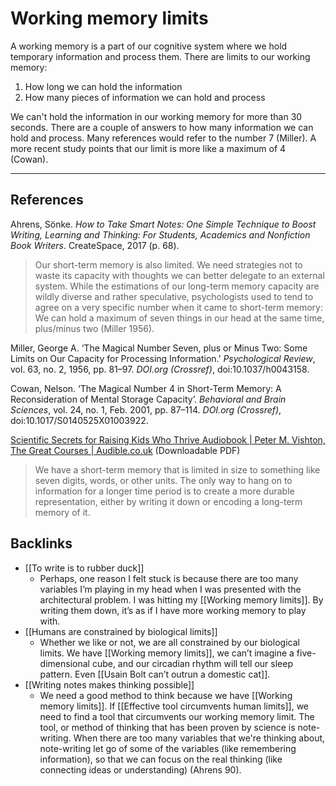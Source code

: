 # Working memory limits
A working memory is a part of our cognitive system where we hold temporary information and process them. There are limits to our working memory:
1. How long we can hold the information
2. How many pieces of information we can hold and process

We can't hold the information in our working memory for more than 30 seconds. There are a couple of answers to how many information we can hold and process. Many references would refer to the number 7 (Miller). A more recent study points that our limit is more like a maximum of 4 (Cowan).

---
## References
Ahrens, Sönke. *How to Take Smart Notes: One Simple Technique to Boost Writing, Learning and Thinking: For Students, Academics and Nonfiction Book Writers*. CreateSpace, 2017 (p. 68).
> Our short-term memory is also limited. We need strategies not to waste its capacity with thoughts we can better delegate to an external system. While the estimations of our long-term memory capacity are wildly diverse and rather speculative, psychologists used to tend to agree on a very specific number when it came to short-term memory: We can hold a maximum of seven things in our head at the same time, plus/minus two (Miller 1956).

Miller, George A. ‘The Magical Number Seven, plus or Minus Two: Some Limits on Our Capacity for Processing Information.’ *Psychological Review*, vol. 63, no. 2, 1956, pp. 81–97. *DOI.org (Crossref)*, doi:10.1037/h0043158.

Cowan, Nelson. ‘The Magical Number 4 in Short-Term Memory: A Reconsideration of Mental Storage Capacity’. *Behavioral and Brain Sciences*, vol. 24, no. 1, Feb. 2001, pp. 87–114. *DOI.org (Crossref)*, doi:10.1017/S0140525X01003922.

[Scientific Secrets for Raising Kids Who Thrive Audiobook | Peter M. Vishton, The Great Courses | Audible.co.uk](https://www.audible.co.uk/pd/Scientific-Secrets-for-Raising-Kids-Who-Thrive-Audiobook/B00IB12F0S)  (Downloadable PDF)
> We have a short-term memory that is limited in size to something like seven digits, words, or other units. The only way to hang on to information for a longer time period is to create a more durable representation, either by writing it down or encoding a long-term memory of it. 

## Backlinks
* [[To write is to rubber duck]]
	* Perhaps, one reason I felt stuck is because there are too many variables I’m playing in my head when I was presented with the architectural problem. I was hitting my [[Working memory limits]]. By writing them down, it’s as if I have more working memory to play with.
* [[Humans are constrained by biological limits]]
	* Whether we like or not, we are all constrained by our biological limits. We have [[Working memory limits]], we can’t imagine a five-dimensional cube, and our circadian rhythm will tell our sleep pattern. Even [[Usain Bolt can’t outrun a domestic cat]].
* [[Writing notes makes thinking possible]]
	* We need a good method to think because we have [[Working memory limits]]. If [[Effective tool circumvents human limits]], we need to find a tool that circumvents our working memory limit. The tool, or method of thinking that has been proven by science is note-writing. When there are too many variables that we're thinking about, note-writing let go of some of the variables (like remembering information), so that we can focus on the real thinking (like connecting ideas or understanding) (Ahrens 90).

<!-- #evergreen #cognitive -->

<!-- {BearID:012B08CE-0D13-4310-8958-7AA2CAD0566C-57831-00010CFF28C87C77} -->
